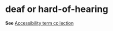 # deaf or hard-of-hearing

**See** [Accessibility term collection](https://worldready.cloudapp.net/Styleguide/Read?id=2700&topicid=26596)
